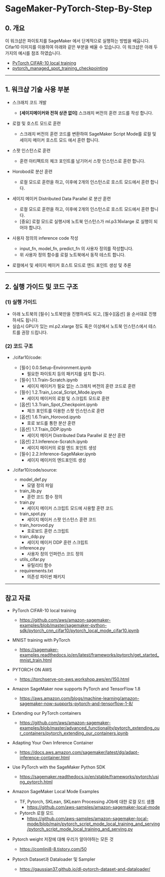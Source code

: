 # SageMaker-PyTorch-Step-By-Step

## 0. 개요
이 워크샵은 파이토치를 SageMaker 에서 단계적으로 실행하는 방법을 배웁니다.
Cifar10 이미지를 이용하여 아래와 같은 부분을 배울 수 있습니다. 이 워크샵은 아래 두가지의 예시를 참조 하였습니다.
- [PyTorch CIFAR-10 local training](https://github.com/aws/amazon-sagemaker-examples/blob/master/sagemaker-python-sdk/pytorch_cnn_cifar10/pytorch_local_mode_cifar10.ipynb) 
- [pytorch_managed_spot_training_checkpointing](https://github.com/aws-samples/amazon-sagemaker-managed-spot-training/tree/main/pytorch_managed_spot_training_checkpointing)

---

## 1. 워크샵 기술 사용 부분

- 스크래치 코드 개발
    - **[세이지메이커와 전혀 상관 없이]** 스크래치 버전의 훈련 코드를 작성 합니다.
    
    
- 로컬 및 호스트 모드로 훈련
    - 스크래치 버전의 훈련 코드를 변환하여 SageMaker Script Mode를 로컬 및 세이지 메이커 호스트 모드 에서 훈련 합니다.
    
    
- 스팟 인스턴스로 훈련
    - 훈련 아티펙트의 체크 포인트를 남기어서 스팟 인스턴스로 훈련 합니다.
    
    
- Horobod로 분산 훈련
    - 로컬 모드로 훈련을 하고, 이후에 2개의 인스턴스로 호스트 모드에서 훈련 합니다.


- 세이지 메이커 Distributed Data Parallel 로 분산 훈련
    - 로컬 모드로 훈련을 하고, 이후에 2개의 인스턴스로 호스트 모드에서 훈련 합니다.
    - [중요] 로컬 모드로 실행시에 노트북 인스턴스가 ml.p3.16xlarge 로 실행이 되어야 합니다.


- 사용자 정의의 inference code 작성
    - input_fn, model_fn, predict_fn 의 사용자 정의를 작성합니다.
    - 위 사용자 정의 함수를 로컬 노트북에서 동작 테스트 합니다.
    
    
- 로컬에서 및 세이지 메이커 호스트 모드로 앤드 포인트 생성 및 추론


--- 

## 2. 실행 가이드 및 코드 구조

### (1) 실행 가이드
- 아래 노트북의 [필수] 노트북만을 진행하셔도 되고, [필수][옵션] 을 순서대로 진행하셔도 됩니다.
- 실습시 GPU가 있는 ml.p2.xlarge 정도 혹은 이상에서 노트북 인스턴스에서 테스트를 권장 드립니다.

### (2) 코드 구조
- ./cifar10/code:
    - [필수] 0.0.Setup-Environment.ipynb
        - 필요한 파이토치 등의 패키지를 설치 합니다.
    - [필수] 1.1.Train-Scratch.ipynb
        - 세이지 메이커가 필요 없는 스크래치 버전의 훈련 코드로 훈련
    - [필수] 1.2.Train_Local_Script_Mode.ipynb
        - 세이지 메이커의 로컬 및  스크립트 모드로 훈련
    - [옵션] 1.3.Train_Spot_Checkpoint.ipynb
        - 체크 포인트를 이용한 스팟 인스턴스로 훈련
    - [옵션] 1.6.Train_Horovod.ipynb        
        - 호로 보드를 통한 분산 훈련
    - [옵션] 1.7.Train_DDP.ipynb        
        - 세이지 메이커 Distributed Data Parallel 로 분산 훈련
    - [옵션] 2.1.Inference-Scratch.ipynb
        - 세이지 메이커의 로컬 엔드 포인트 생성
    - [필수] 2.2.Inference-SageMaker.ipynb
        - 세이지 메이커의 엔드포인트 생성


- ./cifar10/code/source:
    - model_def.py        
        - 모델 정의 파일
    - train_lib.py  
        - 훈련 코드 함수 정의
    - train.py
        - 세이지 메이커 스크립트 모드에 사용할 훈련 코드
    - train_spot.py
        - 세이지 메이커 스팟 인스턴스 훈련 코드        
    - train_horovod.py        
        - 호로보드 훈련 스크립트
    - train_ddp.py        
        - 세이지 메이커 DDP 훈련 스크립트        
    - inference.py
        - 사용자 정의 인퍼런스 코드 정의        
    - utils_cifar.py
        - 유틸리티 함수
    - requirements.txt 
        - 의존성 파이썬 패키지

---

## 참고 자료

- PyTorch CIFAR-10 local training
    - https://github.com/aws/amazon-sagemaker-examples/blob/master/sagemaker-python-sdk/pytorch_cnn_cifar10/pytorch_local_mode_cifar10.ipynb


- MNIST training with PyTorch
    - https://sagemaker-examples.readthedocs.io/en/latest/frameworks/pytorch/get_started_mnist_train.html


- PYTORCH ON AWS
    - https://torchserve-on-aws.workshop.aws/en/150.html


- Amazon SageMaker now supports PyTorch and TensorFlow 1.8
    - https://aws.amazon.com/blogs/machine-learning/amazon-sagemaker-now-supports-pytorch-and-tensorflow-1-8/


- Extending our PyTorch containers
    - https://github.com/aws/amazon-sagemaker-examples/blob/master/advanced_functionality/pytorch_extending_our_containers/pytorch_extending_our_containers.ipynb


- Adapting Your Own Inference Container
    - https://docs.aws.amazon.com/sagemaker/latest/dg/adapt-inference-container.html


- Use PyTorch with the SageMaker Python SDK
    - https://sagemaker.readthedocs.io/en/stable/frameworks/pytorch/using_pytorch.html


- Amazon SageMaker Local Mode Examples
    - TF, Pytorch, SKLean, SKLearn Processing JOb에 대한 로컬 모드 샘플
        - https://github.com/aws-samples/amazon-sagemaker-local-mode
    - Pytorch 로컬 모드
        - https://github.com/aws-samples/amazon-sagemaker-local-mode/blob/main/pytorch_script_mode_local_training_and_serving/pytorch_script_mode_local_training_and_serving.py    


- Pytorch weight 저장에 대해 우리가 알아야하는 모든 것
    - https://comlini8-8.tistory.com/50
    
- Pytorch Dataset과 Dataloader 및 Sampler    
    - https://gaussian37.github.io/dl-pytorch-dataset-and-dataloader/    